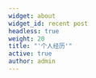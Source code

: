```yaml
---
widget: about
widget_id: recent post
headless: true
weight: 20
title: "'个人经历'"
active: true
author: admin
---
```

